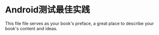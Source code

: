 # Android测试最佳实践

This file file serves as your book's preface, a great place to describe your book's content and ideas.
